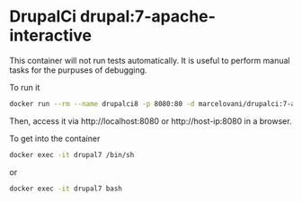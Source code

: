 # DrupalCi drupal:7-apache-interactive

This container will not run tests automatically.
It is useful to perform manual tasks for the purpuses of debugging.

To run it

```bash
docker run --rm --name drupalci8 -p 8080:80 -d marcelovani/drupalci:7-apache-interactive
```

Then, access it via http://localhost:8080 or http://host-ip:8080 in a browser.

To get into the container

```bash
docker exec -it drupal7 /bin/sh
```

or

```bash
docker exec -it drupal7 bash
```
